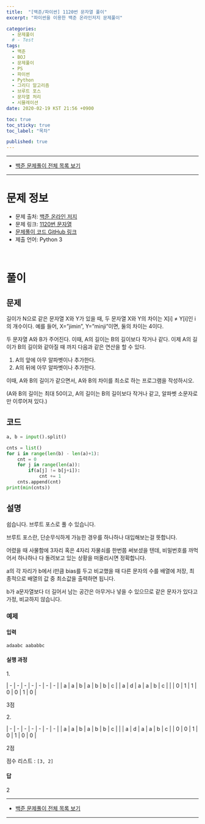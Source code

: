 ```yaml
---
title:  "[백준/파이썬] 1120번 문자열 풀이"
excerpt: "파이썬을 이용한 백준 온라인저지 문제풀이"

categories:
  - 문제풀이
  # - Test
tags:
  - 백준
  - BOJ
  - 문제풀이
  - PS
  - 파이썬
  - Python
  - 그리디 알고리즘
  - 브루트 포스
  - 문자열 처리
  - 시뮬레이션
date: 2020-02-19 KST 21:56 +0900

toc: true
toc_sticky: true
toc_label: "목차"

published: true
---
```


- - -

 - [백준 문제풀이 전체 목록 보기](/boj)

- - -

# 문제 정보
 - 문제 출처: [백준 온라인 저지](boj.kr)
 - 문제 링크: [1120번 문자열](https://www.acmicpc.net/problem/1120)
 - [문제풀이 코드 GitHub 링크](https://github.com/NeoMindStd/CodingLife)
 - 제출 언어: Python 3
 
 <br>

# 풀이

## 문제

길이가 N으로 같은 문자열 X와 Y가 있을 때, 두 문자열 X와 Y의 차이는 X[i] ≠ Y[i]인 i의 개수이다. 예를 들어, X=”jimin”, Y=”minji”이면, 둘의 차이는 4이다.

두 문자열 A와 B가 주어진다. 이때, A의 길이는 B의 길이보다 작거나 같다. 이제 A의 길이가 B의 길이와 같아질 때 까지 다음과 같은 연산을 할 수 있다.

1. A의 앞에 아무 알파벳이나 추가한다.
2. A의 뒤에 아무 알파벳이나 추가한다.

이때, A와 B의 길이가 같으면서, A와 B의 차이를 최소로 하는 프로그램을 작성하시오.

(A와 B의 길이는 최대 50이고, A의 길이는 B의 길이보다 작거나 같고, 알파벳 소문자로만 이루어져 있다.)

## 코드

```python
a, b = input().split()

cnts = list()
for i in range(len(b) - len(a)+1):
    cnt = 0
    for j in range(len(a)):
        if(a[j] != b[j+i]):
            cnt += 1
    cnts.append(cnt)
print(min(cnts))
```

## 설명

쉽습니다. 브루트 포스로 풀 수 있습니다.

브루트 포스란, 단순무식하게 가능한 경우를 하나하나 대입해보는걸 뜻합니다.

어렸을 때 사물함에 3자리 혹은 4자리 자물쇠를 한번쯤 써보셨을 텐데, 비밀번호를 까먹어서 하나하나 다 돌려보고 있는 상황을 떠올리시면 정확합니다.

a의 각 자리가 b에서 i만큼 bias를 두고 비교했을 때 다른 문자의 수를 배열에 저장, 최종적으로 배열의 값 중 최소값을 출력하면 됩니다. 

b가 a문자열보다 더 길어서 남는 공간은 아무거나 넣을 수 있으므로 같은 문자가 있다고 가정, 비교하지 않습니다.

### 예제

#### 입력
```
adaabc aababbc
```

#### 실행 과정

1\.

| - | - | - | - | - | - | - |
| a | a | b | a | b | b | c |
| a | d | a | a | b | c |   |
| 0 | 1 | 1 | 0 | 0 | 1 | 0 |

3점

2\.

| - | - | - | - | - | - | - |
| a | a | b | a | b | b | c |
|   | a | d | a | a | b | c |
| 0 | 0 | 1 | 0 | 1 | 0 | 0 |

2점

점수 리스트 : `[3, 2]`

#### 답
2

- - -

 - [백준 문제풀이 전체 목록 보기](/boj)

- - -